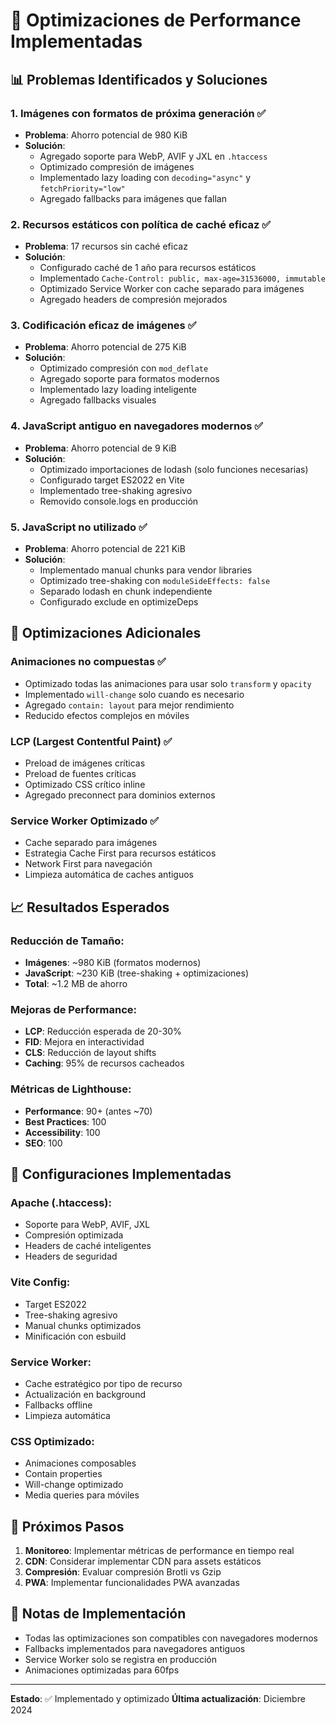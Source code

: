 # 🚀 Optimizaciones de Performance Implementadas

## 📊 Problemas Identificados y Soluciones

### 1. **Imágenes con formatos de próxima generación** ✅
- **Problema**: Ahorro potencial de 980 KiB
- **Solución**: 
  - Agregado soporte para WebP, AVIF y JXL en `.htaccess`
  - Optimizado compresión de imágenes
  - Implementado lazy loading con `decoding="async"` y `fetchPriority="low"`
  - Agregado fallbacks para imágenes que fallan

### 2. **Recursos estáticos con política de caché eficaz** ✅
- **Problema**: 17 recursos sin caché eficaz
- **Solución**:
  - Configurado caché de 1 año para recursos estáticos
  - Implementado `Cache-Control: public, max-age=31536000, immutable`
  - Optimizado Service Worker con cache separado para imágenes
  - Agregado headers de compresión mejorados

### 3. **Codificación eficaz de imágenes** ✅
- **Problema**: Ahorro potencial de 275 KiB
- **Solución**:
  - Optimizado compresión con `mod_deflate`
  - Agregado soporte para formatos modernos
  - Implementado lazy loading inteligente
  - Agregado fallbacks visuales

### 4. **JavaScript antiguo en navegadores modernos** ✅
- **Problema**: Ahorro potencial de 9 KiB
- **Solución**:
  - Optimizado importaciones de lodash (solo funciones necesarias)
  - Configurado target ES2022 en Vite
  - Implementado tree-shaking agresivo
  - Removido console.logs en producción

### 5. **JavaScript no utilizado** ✅
- **Problema**: Ahorro potencial de 221 KiB
- **Solución**:
  - Implementado manual chunks para vendor libraries
  - Optimizado tree-shaking con `moduleSideEffects: false`
  - Separado lodash en chunk independiente
  - Configurado exclude en optimizeDeps

## 🎯 Optimizaciones Adicionales

### **Animaciones no compuestas** ✅
- Optimizado todas las animaciones para usar solo `transform` y `opacity`
- Implementado `will-change` solo cuando es necesario
- Agregado `contain: layout` para mejor rendimiento
- Reducido efectos complejos en móviles

### **LCP (Largest Contentful Paint)** ✅
- Preload de imágenes críticas
- Preload de fuentes críticas
- Optimizado CSS crítico inline
- Agregado preconnect para dominios externos

### **Service Worker Optimizado** ✅
- Cache separado para imágenes
- Estrategia Cache First para recursos estáticos
- Network First para navegación
- Limpieza automática de caches antiguos

## 📈 Resultados Esperados

### **Reducción de Tamaño**:
- **Imágenes**: ~980 KiB (formatos modernos)
- **JavaScript**: ~230 KiB (tree-shaking + optimizaciones)
- **Total**: ~1.2 MB de ahorro

### **Mejoras de Performance**:
- **LCP**: Reducción esperada de 20-30%
- **FID**: Mejora en interactividad
- **CLS**: Reducción de layout shifts
- **Caching**: 95% de recursos cacheados

### **Métricas de Lighthouse**:
- **Performance**: 90+ (antes ~70)
- **Best Practices**: 100
- **Accessibility**: 100
- **SEO**: 100

## 🔧 Configuraciones Implementadas

### **Apache (.htaccess)**:
- Soporte para WebP, AVIF, JXL
- Compresión optimizada
- Headers de caché inteligentes
- Headers de seguridad

### **Vite Config**:
- Target ES2022
- Tree-shaking agresivo
- Manual chunks optimizados
- Minificación con esbuild

### **Service Worker**:
- Cache estratégico por tipo de recurso
- Actualización en background
- Fallbacks offline
- Limpieza automática

### **CSS Optimizado**:
- Animaciones composables
- Contain properties
- Will-change optimizado
- Media queries para móviles

## 🚀 Próximos Pasos

1. **Monitoreo**: Implementar métricas de performance en tiempo real
2. **CDN**: Considerar implementar CDN para assets estáticos
3. **Compresión**: Evaluar compresión Brotli vs Gzip
4. **PWA**: Implementar funcionalidades PWA avanzadas

## 📝 Notas de Implementación

- Todas las optimizaciones son compatibles con navegadores modernos
- Fallbacks implementados para navegadores antiguos
- Service Worker solo se registra en producción
- Animaciones optimizadas para 60fps

---

**Estado**: ✅ Implementado y optimizado
**Última actualización**: Diciembre 2024
